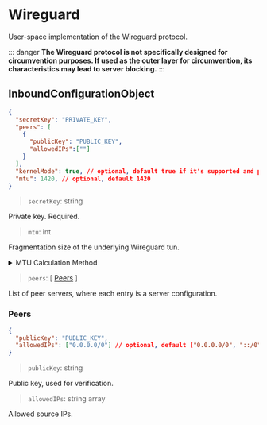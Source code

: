 # Wireguard

User-space implementation of the Wireguard protocol.

::: danger
**The Wireguard protocol is not specifically designed for circumvention purposes. If used as the outer layer for circumvention, its characteristics may lead to server blocking.**
:::

## InboundConfigurationObject

```json
{
  "secretKey": "PRIVATE_KEY",
  "peers": [
    {
      "publicKey": "PUBLIC_KEY",
      "allowedIPs":[""]
    }
  ],
  "kernelMode": true, // optional, default true if it's supported and permission is sufficient
  "mtu": 1420, // optional, default 1420
}
```

> `secretKey`: string

Private key. Required.

> `mtu`: int

Fragmentation size of the underlying Wireguard tun.

<details>
<summary>MTU Calculation Method</summary>

The structure of a Wireguard packet is as follows:

```
- 20-byte IPv4 header or 40 byte IPv6 header
- 8-byte UDP header
- 4-byte type
- 4-byte key index
- 8-byte nonce
- N-byte encrypted data
- 16-byte authentication tag
```

`N-byte encrypted data` is the MTU value we need. Depending on whether the endpoint is IPv4 or IPv6, the specific values can be 1440 (IPv4) or 1420 (IPv6). If in a special environment, subtract additional bytes accordingly (e.g., subtract 8 more bytes for PPPoE over home broadband).

</details>

> `peers`: \[ [Peers](#peers) \]

List of peer servers, where each entry is a server configuration.

### Peers

```json
{
  "publicKey": "PUBLIC_KEY",
  "allowedIPs": ["0.0.0.0/0"] // optional, default ["0.0.0.0/0", "::/0"]
}
```

> `publicKey`: string

Public key, used for verification.

> `allowedIPs`: string array

Allowed source IPs.
